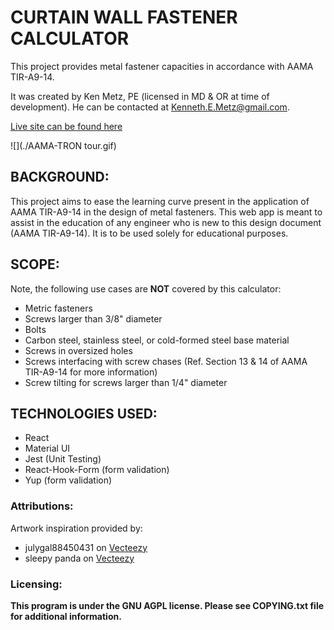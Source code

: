 # CURTAIN WALL FASTENER CALCULATOR

This project provides metal fastener capacities in accordance with AAMA TIR-A9-14.

It was created by Ken Metz, PE (licensed in MD & OR at time of development). He can be contacted at Kenneth.E.Metz@gmail.com.

[Live site can be found here](https://kennethmetz.github.io/fastener-calculator/)

![](./AAMA-TRON tour.gif) 

## BACKGROUND:

This project aims to ease the learning curve present in the application of AAMA TIR-A9-14 in the design of metal fasteners. This web app is meant to assist in the education of any engineer who is new to this design document (AAMA TIR-A9-14). It is to be used solely for educational purposes.

## SCOPE:

Note, the following use cases are **NOT** covered by this calculator:

- Metric fasteners
- Screws larger than 3/8" diameter
- Bolts
- Carbon steel, stainless steel, or cold-formed steel base material
- Screws in oversized holes
- Screws interfacing with screw chases (Ref. Section 13 & 14 of AAMA TIR-A9-14 for more information)
- Screw tilting for screws larger than 1/4" diameter

## TECHNOLOGIES USED:

- React
- Material UI
- Jest (Unit Testing)
- React-Hook-Form (form validation)
- Yup (form validation)

### Attributions:

Artwork inspiration provided by:

- julygal88450431 on [Vecteezy](https://www.vecteezy.com/free-vector/screw")
- sleepy panda on [Vecteezy](https://www.vecteezy.com/free-vector/robot")

### Licensing:

**This program is under the GNU AGPL license. Please see COPYING.txt file for additional information.**
